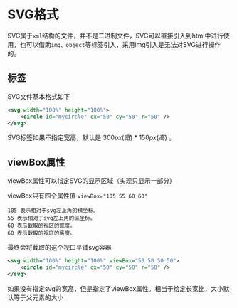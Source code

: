 # SVG格式

SVG属于`xml`结构的文件，并不是二进制文件，SVG可以直接引入到html中进行使用，也可以借助`img、object`等标签引入，采用img引入是无法对SVG进行操作的。

## 标签

SVG文件基本格式如下

```xml
<svg width="100%" height="100%">
	<circle id="mycircle" cx="50" cy="50" r="50" />
</svg>
```

SVG标签如果不指定宽高，默认是 $300px(宽)\ *\ 150px(高)$ 。

## viewBox属性

viewBox属性可以指定SVG的显示区域（实现只显示一部分）

viewBox只有四个属性值 `viewBox="105 55 60 60"`

```text
105 表示相对于svg左上角的横坐标。
55 表示相对于svg左上角的纵坐标。
60 表示截取的视区的宽度。
60 表示截取的视区的高度。
```

最终会将截取的这个视口平铺svg容器

```xml
<svg width="100%" height="100%" viewBox="50 50 50 50">
	<circle id="mycircle" cx="50" cy="50" r="50" />
</svg>
```

如果没有指定svg的宽高，但是指定了viewBox属性。相当于给定长宽比，大小默认等于父元素的大小

